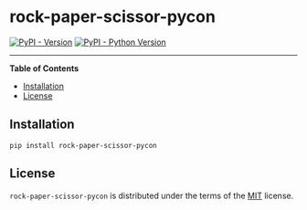 # rock-paper-scissor-pycon

[![PyPI - Version](https://img.shields.io/pypi/v/rock-paper-scissor-pycon.svg)](https://pypi.org/project/rock-paper-scissor-pycon)
[![PyPI - Python Version](https://img.shields.io/pypi/pyversions/rock-paper-scissor-pycon.svg)](https://pypi.org/project/rock-paper-scissor-pycon)

-----

**Table of Contents**

- [Installation](#installation)
- [License](#license)

## Installation

```console
pip install rock-paper-scissor-pycon
```

## License

`rock-paper-scissor-pycon` is distributed under the terms of the [MIT](https://spdx.org/licenses/MIT.html) license.
